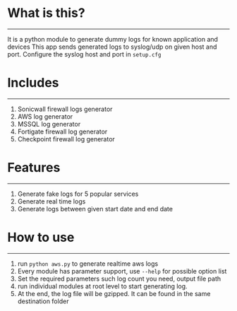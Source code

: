 # What is this?
------------------------------------------------------------------------

It is a python module to generate dummy logs for known application and devices
This app sends generated logs to syslog/udp on given host and port. Configure
the syslog host and port in `setup.cfg`

# Includes
------------------------------------------------------------------------
1. Sonicwall firewall logs generator
2. AWS log generator
3. MSSQL log generator
4. Fortigate firewall log generator
5. Checkpoint firewall log generator

# Features
-------------------------------------------------------------------------
1. Generate fake logs for 5 popular services
2. Generate real time logs
3. Generate logs between given start date and end date

# How to use
-------------------------------------------------------------------------
1. run `python aws.py` to generate realtime aws logs
2. Every module has parameter support, use  `--help` for possible option list
2. Set the required parameters such log count you need, output file path
3. run individual modules at root level to start generating log.
5. At the end, the log file will be gzipped. It can be found in the same destination folder
